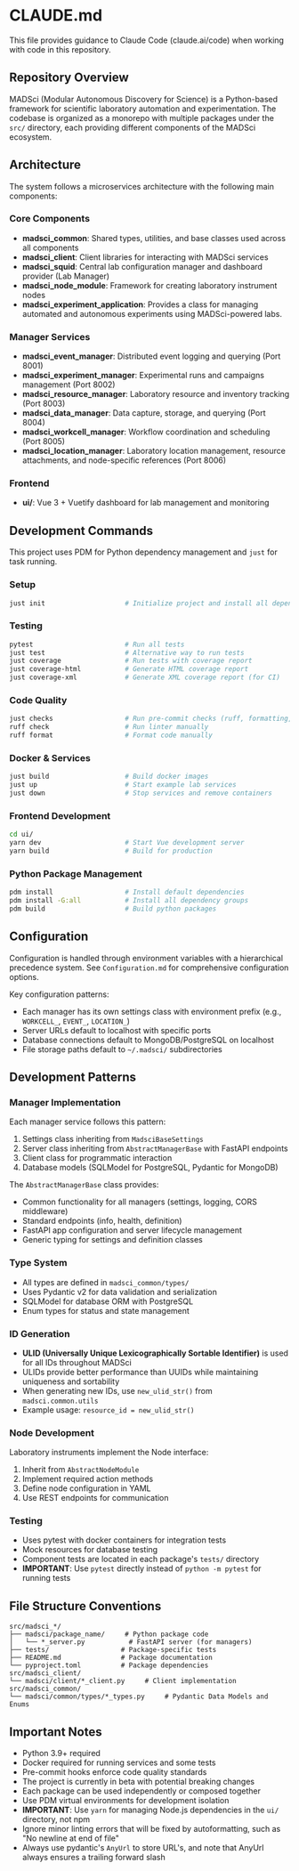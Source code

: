 # CLAUDE.md

This file provides guidance to Claude Code (claude.ai/code) when working with code in this repository.

## Repository Overview

MADSci (Modular Autonomous Discovery for Science) is a Python-based framework for scientific laboratory automation and experimentation. The codebase is organized as a monorepo with multiple packages under the `src/` directory, each providing different components of the MADSci ecosystem.

## Architecture

The system follows a microservices architecture with the following main components:

### Core Components
- **madsci_common**: Shared types, utilities, and base classes used across all components
- **madsci_client**: Client libraries for interacting with MADSci services
- **madsci_squid**: Central lab configuration manager and dashboard provider (Lab Manager)
- **madsci_node_module**: Framework for creating laboratory instrument nodes
- **madsci_experiment_application**: Provides a class for managing automated and autonomous experiments using MADSci-powered labs.

### Manager Services
- **madsci_event_manager**: Distributed event logging and querying (Port 8001)
- **madsci_experiment_manager**: Experimental runs and campaigns management (Port 8002)
- **madsci_resource_manager**: Laboratory resource and inventory tracking (Port 8003)
- **madsci_data_manager**: Data capture, storage, and querying (Port 8004)
- **madsci_workcell_manager**: Workflow coordination and scheduling (Port 8005)
- **madsci_location_manager**: Laboratory location management, resource attachments, and node-specific references (Port 8006)

### Frontend
- **ui/**: Vue 3 + Vuetify dashboard for lab management and monitoring

## Development Commands

This project uses PDM for Python dependency management and `just` for task running.

### Setup
```bash
just init                    # Initialize project and install all dependencies
```

### Testing
```bash
pytest                       # Run all tests
just test                    # Alternative way to run tests
just coverage                # Run tests with coverage report
just coverage-html           # Generate HTML coverage report
just coverage-xml            # Generate XML coverage report (for CI)
```

### Code Quality
```bash
just checks                  # Run pre-commit checks (ruff, formatting, etc.)
ruff check                   # Run linter manually
ruff format                  # Format code manually
```

### Docker & Services
```bash
just build                   # Build docker images
just up                      # Start example lab services
just down                    # Stop services and remove containers
```

### Frontend Development
```bash
cd ui/
yarn dev                     # Start Vue development server
yarn build                   # Build for production
```

### Python Package Management
```bash
pdm install                  # Install default dependencies
pdm install -G:all           # Install all dependency groups
pdm build                    # Build python packages
```

## Configuration

Configuration is handled through environment variables with a hierarchical precedence system. See `Configuration.md` for comprehensive configuration options.

Key configuration patterns:
- Each manager has its own settings class with environment prefix (e.g., `WORKCELL_`, `EVENT_`, `LOCATION_`)
- Server URLs default to localhost with specific ports
- Database connections default to MongoDB/PostgreSQL on localhost
- File storage paths default to `~/.madsci/` subdirectories

## Development Patterns

### Manager Implementation
Each manager service follows this pattern:
1. Settings class inheriting from `MadsciBaseSettings`
2. Server class inheriting from `AbstractManagerBase` with FastAPI endpoints
3. Client class for programmatic interaction
4. Database models (SQLModel for PostgreSQL, Pydantic for MongoDB)

The `AbstractManagerBase` class provides:
- Common functionality for all managers (settings, logging, CORS middleware)
- Standard endpoints (info, health, definition)
- FastAPI app configuration and server lifecycle management
- Generic typing for settings and definition classes

### Type System
- All types are defined in `madsci_common/types/`
- Uses Pydantic v2 for data validation and serialization
- SQLModel for database ORM with PostgreSQL
- Enum types for status and state management

### ID Generation
- **ULID (Universally Unique Lexicographically Sortable Identifier)** is used for all IDs throughout MADSci
- ULIDs provide better performance than UUIDs while maintaining uniqueness and sortability
- When generating new IDs, use `new_ulid_str()` from `madsci.common.utils`
- Example usage: `resource_id = new_ulid_str()`

### Node Development
Laboratory instruments implement the Node interface:
1. Inherit from `AbstractNodeModule`
2. Implement required action methods
3. Define node configuration in YAML
4. Use REST endpoints for communication

### Testing
- Uses pytest with docker containers for integration tests
- Mock resources for database testing
- Component tests are located in each package's `tests/` directory
- **IMPORTANT**: Use `pytest` directly instead of `python -m pytest` for running tests

## File Structure Conventions

```
src/madsci_*/
├── madsci/package_name/     # Python package code
│   └── *_server.py           # FastAPI server (for managers)
├── tests/                  # Package-specific tests
├── README.md               # Package documentation
└── pyproject.toml          # Package dependencies
src/madsci_client/
└── madsci/client/*_client.py     # Client implementation
src/madsci_common/
└── madsci/common/types/*_types.py     # Pydantic Data Models and Enums
```

## Important Notes

- Python 3.9+ required
- Docker required for running services and some tests
- Pre-commit hooks enforce code quality standards
- The project is currently in beta with potential breaking changes
- Each package can be used independently or composed together
- Use PDM virtual environments for development isolation
- **IMPORTANT**: Use `yarn` for managing Node.js dependencies in the `ui/` directory, not npm
- Ignore minor linting errors that will be fixed by autoformatting, such as "No newline at end of file"
- Always use pydantic's `AnyUrl` to store URL's, and note that AnyUrl always ensures a trailing forward slash
